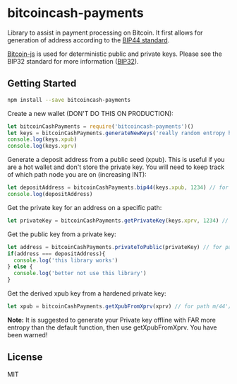 bitcoincash-payments
=================

Library to assist in payment processing on Bitcoin. It first allows for generation
of address according to the [BIP44 standard](https://github.com/bitcoin/bips/blob/master/bip-0044.mediawiki).

[Bitcoin-js](https://github.com/bitcoinjs/bitcoinjs-lib) is used for  deterministic public and private keys.
Please see the BIP32 standard for more information ([BIP32](https://github.com/bitcoin/bips/blob/master/bip-0039.mediawiki)).

## Getting Started

```bash
npm install --save bitcoincash-payments
```

Create a new wallet (DON'T DO THIS ON PRODUCTION):
```js
let bitcoinCashPayments = require('bitcoincash-payments')()
let keys = bitcoinCashPayments.generateNewKeys('really random entropy here')
console.log(keys.xpub)
console.log(keys.xprv)
```

Generate a deposit address from a public seed (xpub).
This is useful if you are a hot wallet and don't store the private key. You will need
to keep track of which path node you are on (increasing INT):
```js
let depositAddress = bitcoinCashPayments.bip44(keys.xpub, 1234) // for path m/44'/145'/0'/0/1234
console.log(depositAddress)
```

Get the private key for an address on a specific path:
```js
let privateKey = bitcoinCashPayments.getPrivateKey(keys.xprv, 1234) // for path m/44'/145'/0'/0/1234
```

Get the public key from a private key:
```js
let address = bitcoinCashPayments.privateToPublic(privateKey) // for path m/44'/145'/0'/0/1234
if(address === depositAddress){
  console.log('this library works')
} else {
  console.log('better not use this library')
}
```

Get the derived xpub key from a hardened private key:
```js
let xpub = bitcoinCashPayments.getXpubFromXprv(xprv) // for path m/44'/145'/0'/0/1234
```





**Note:** It is suggested to generate your Private key offline with FAR more entropy than the default function, then use getXpubFromXprv.
You have been warned!

## License

MIT
